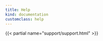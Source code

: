 ```yaml
---
title: Help
kind: documentation
customclass: help
---
```


{{< partial name="support/support.html" >}}
